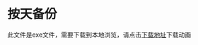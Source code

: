 # 按天备份

此文件是exe文件，需要下载到本地浏览，请点击[下载地址](http://resource.3cwdb.com/kailong-donghua/%E6%95%B0%E6%8D%AE%E5%A4%87%E4%BB%BD_2%E6%AF%8F%E5%A4%A9.exe)下载动画


